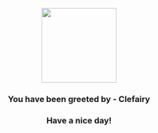 <p align="center">
    <img src="https://raw.githubusercontent.com/PokeAPI/sprites/master/sprites/pokemon/35.png" width="150" height="150">
</p>
<h3 align="center">You have been greeted by - <b>Clefairy</b></h3>
<h3 align="center">Have a nice day!</h3>
